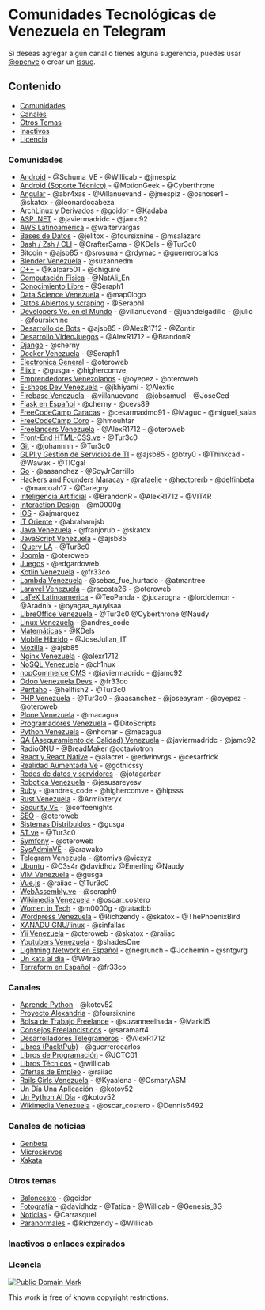 # Comunidades Tecnológicas de Venezuela en Telegram

Si deseas agregar algún canal o tienes alguna sugerencia, puedes usar [@openve](https://t.me/openve) o crear un [issue](https://github.com/OpenVE/comunidades-en-telegram/issues?utf8=%E2%9C%93&q=).

## Contenido

* [Comunidades](#comunidades)
* [Canales](#canales)
* [Otros Temas](#otros-temas)
* [Inactivos](#inactivos-o-enlaces-expirados)
* [Licencia](#licencia)

### Comunidades

* [Android](https://t.me/AndroidDevVzla) - @Schuma_VE  - @Willicab - @jmespiz
* [Android (Soporte Técnico)](https://t.me/Hackingmobile) - @MotionGeek - @Cyberthrone
* [Angular](https://t.me/ngvenezuela ) - @abr4xas - @Villanuevand - @jmespiz - @osnoser1 - @skatox - @leonardocabeza
* [ArchLinux y Derivados](https://t.me/archlinuxVE) - @goidor - @Kadaba
* [ASP .NET](https://t.me/aspnetve) - @javiermadridc - @jamc92
* [AWS Latinoamérica](https://t.me/awslatam) - @waltervargas
* [Bases de Datos](https://t.me/bdvzla) - @jelitox - @foursixnine - @msalazarc
* [Bash / Zsh / CLI](https://t.me/BashZshCLI) - @CrafterSama - @KDels - @Tur3c0
* [Bitcoin](https://t.me/btcven) - @ajsb85 - @srosuna - @rdymac - @guerrerocarlos
* [Blender Venezuela](https://t.me/BlenderVe) - @suzannedm
* [C++](https://t.me/joinchat/BrCK8gmzgY_A2-Z2qg_MRg) - @Kalpar501 - @chiguire
* [Computación Física](https://t.me/joinchat/AAAAAEJOcVHmuTCTG8uVqQ) - @NatAli_En
* [Conocimiento Libre](https://t.me/joinchat/B9JUAATRuqeYAxaGYLq-ng) - @Seraph1
* [Data Science Venezuela](https://t.me/DataScienceVE) - @map0logo
* [Datos Abiertos y scraping](https://t.me/joinchat/B9JUAAaks9m5-2TefJsAuw) - @Seraph1
* [Developers Ve. en el Mundo](https://t.me/DevelopersVeMundo) - @villanuevand - @juandelgadillo  - @julio - @foursixnine
* [Desarrollo de Bots](https://t.me/devbots) - @ajsb85 - @AlexR1712 - @Zontir
* [Desarrollo VideoJuegos](https://t.me/devjuegos) - @AlexR1712 - @BrandonR
* [Django](https://t.me/DjangoVE) - @cherny
* [Docker Venezuela](https://t.me/dockervenezuela) - @Seraph1
* [Electronica General](https://t.me/ElectroVe) - @oteroweb
* [Elixir](https://t.me/ElixirVe) - @gusga - @highercomve
* [Emprendedores Venezolanos](https://t.me/emprendedores_venezolanos) - @oyepez - @oteroweb
* [E-shops Dev Venezuela](https://t.me/EShopsDevVenezuela) - @jkhiyami - @Alextic
* [Firebase Venezuela](https://t.me/firebaseVe) - @villanuevand - @jobsamuel - @JoseCed
* [Flask en Español](https://t.me/FlaskVe) - @cherny - @cevs89
* [FreeCodeCamp Caracas](https://t.me/fccCaracas) - @cesarmaximo91 - @Maguc - @miguel_salas
* [FreeCodeCamp Coro](https://t.me/corofcc) - @hmouhtar
* [Freelancers Venezuela](https://t.me/freelancersve) - @AlexR1712 - @oteroweb
* [Front-End HTML-CSS.ve](https://t.me/HTML_CSS_Ve) - @Tur3c0
* [Git](https://t.me/git_ve) - @johannnn - @Tur3c0
* [GLPI y Gestión de Servicios de TI](https://t.me/glpisp) - @ajsb85 - @btry0 - @Thinkcad - @Wawax - @TICgal
* [Go](https://t.me/golangve) - @aasanchez - @SoyJrCarrillo
* [Hackers and Founders Maracay](https://t.me/hfmaracay) - @rafaelje - @hectorerb - @delfinbeta - @marcoah17 - @Daregny
* [Inteligencia Artificial](https://t.me/IAVenezuela) - @BrandonR - @AlexR1712 - @VIT4R
* [Interaction Design](https://t.me/interactiondesgin_spanish) - @m0000g
* [iOS](https://t.me/joinchat/AH2ZUgIUXVcougUIOTurtg) - @ajmarquez
* [IT Oriente](https://t.me/itoriente) - @abrahamjsb
* [Java Venezuela](https://t.me/JavaVE) - @franjorub - @skatox
* [JavaScript Venezuela](https://t.me/vzlajs) - @ajsb85
* [jQuery LA](https://t.me/jQueryLA) - @Tur3c0
* [Joomla](https://t.me/JoomlaVe) - @oteroweb
* [Juegos](https://t.me/joinchat/AGqisAA-jlmIAAihME16vg) - @edgardoweb
* [Kotlin Venezuela](https://t.me/kotlinve) - @fr33co
* [Lambda Venezuela](https://t.me/lambdaVenezuela) - @sebas_fue_hurtado - @atmantree
* [Laravel Venezuela](https://t.me/laravelVe) - @racosta26 - @oteroweb
* [LaTeX Latinoamerica](https://t.me/LaTeXLatam) - @TeoPanda - @jucarogna - @lorddemon - @Aradnix - @oyagaa_ayuyisaa
* [LibreOffice Venezuela](https://t.me/LibreOfficeVe) - @Tur3c0 @Cyberthrone @Naudy
* [Linux Venezuela](https://t.me/linux_ve) - @andres_code
* [Matemáticas](https://t.me/canalMatematicas) - @KDels
* [Mobile Híbrido](https://t.me/mobilehybridappsve) - @JoseJulian_IT
* [Mozilla](https://t.me/mozilla_venezuela) - @ajsb85
* [Nginx Venezuela](https://t.me/nginxvzla) - @alexr1712
* [NoSQL Venezuela](https://t.me/NoSQLVenezuela) - @ch1nux
* [nopCommerce CMS](https://t.me/nopCommerceVe) - @javiermadridc - @jamc92
* [Odoo Venezuela Devs](https://t.me/OdooVeDevs) - @fr33co
* [Pentaho](https://t.me/pentahoVE) - @hellfish2 - @Tur3c0
* [PHP Venezuela](https://t.me/PHP_Ve) - @Tur3c0 - @aasanchez - @joseayram - @oyepez - @oteroweb
* [Plone Venezuela](https://t.me/PloneVe) - @macagua
* [Programadores Venezuela](https://t.me/ProgramadoresVenezuela) - @DitoScripts
* [Python Venezuela](https://t.me/python_venezuela) - @nhomar - @macagua
* [QA (Aseguramiento de Calidad) Venezuela](https://t.me/qavzla) - @javiermadridc - @jamc92
* [RadioGNU](https://t.me/radiognu) - @BreadMaker @octaviotron
* [React y React Native](https://t.me/reactVE) - @alacret - @edwinvrgs - @cesarfrick
* [Realidad Aumentada Ve](https://t.me/RealidadVe) - @gothicssy
* [Redes de datos y servidores](https://t.me/RedesDatos) - @jotagarbar
* [Robotica Venezuela](https://t.me/Robotica_VE) - @jesusareyesv
* [Ruby](https://t.me/ruby_ve) - @andres_code - @highercomve - @hipsss
* [Rust Venezuela](https://t.me/rustlangVE) - @Armiixteryx
* [Security VE](https://t.me/itsec_ve) - @coffeenights
* [SEO](https://t.me/joinchat/AAAAAD4XBh3KdvGZgVoM2A) - @oteroweb
* [Sistemas Distribuidos](https://t.me/sistemas_distribuidos_ve) - @gusga
* [ST.ve](https://t.me/st3_ve) - @Tur3c0
* [Symfony](https://t.me/symfonyVe) - @oteroweb
* [SysAdminVE](https://t.me/SysAdminVE) - @arawako
* [Telegram Venezuela](https://t.me/VenezuelaTG) - @tomivs @vicxyz
* [Ubuntu](https://t.me/@ubuntuvenezuela) - @C3s4r @davidhdz @Emerling @Naudy
* [VIM Venezuela](https://t.me/vimvnzla) - @gusga
* [Vue.js](https://t.me/vueLatam) - @raiiac - @Tur3c0
* [WebAssembly.ve](https://t.me/webassemblyve) - @seraph9
* [Wikimedia Venezuela](https://t.me/wikimedia_ve) - @oscar_costero
* [Women in Tech](https://t.me/womenintech_spanish) - @m0000g - @tatadbb
* [Wordpress Venezuela](https://t.me/WordPressVE) - @Richzendy - @skatox - @ThePhoenixBird
* [XANADU GNU/linux](https://t.me/xanadulinux) - @sinfallas
* [Yii Venezuela](https://t.me/YiiVzla) - @oteroweb  - @skatox - @raiiac
* [Youtubers Venezuela](https://t.me/youtubersvzla) - @shadesOne
* [Lightning Network en Español](https://t.me/lightning_network_spanish) - @negrunch - @Jochemin - @sntgvrg
* [Un kata al día](https://t.me/daily_katas) - @W4rao
* [Terraform en Español](https://t.me/terraform_es) - @fr33co

### Canales

* [Aprende Python](https://t.me/aprendepython) - @kotov52
* [Proyecto Alexandria](https://t.me/alexandriaven) - @foursixnine
* [Bolsa de Trabajo Freelance](https://t.me/esfreelancer) - @suzanneelhada - @Markll5
* [Consejos Freelancisticos](http://t.me/consejos_frelantasticos) - @saramart4
* [Desarrolladores Telegrameros](https://t.me/desarrolladores) - @AlexR1712
* [Libros (PacktPub)](https://t.me/packtpubfreelearning) -  @guerrerocarlos
* [Libros de Programación](https://t.me/LibPro) - @JCTC01
* [Libros Técnicos](https://t.me/LibrosTecnicos) - @willicab
* [Ofertas de Empleo](https://t.me/trabajovenezuela) - @raiiac
* [Rails Girls Venezuela](https://t.me/railsgirlsve) - @Kyaalena - @OsmaryASM
* [Un Día Una Aplicación](https://t.me/UnDiaUnaAplicacion) - @kotov52
* [Un Python Al Día](https://t.me/UnPythonAlDia) - @kotov52
* [Wikimedia Venezuela](https://t.me/wikimediave) - @oscar_costero - @Dennis6492

### Canales de noticias

* [Genbeta](https://t.me/genbeta)
* [Microsiervos](https://t.me/microsiervos)
* [Xakata](https://t.me/xakata)

### Otros temas

* [Baloncesto](https://t.me/baloncestoVE) - @goidor
* [Fotografía](https://t.me/fotografico) - @davidhdz - @Tatica - @Willicab  - @Genesis_3G
* [Noticias](https://t.me/ResumenNoticiero) - @Carrasquel
* [Paranormales](https://t.me/paranormales) - @Richzendy - @Willicab

### Inactivos o enlaces expirados

### Licencia

[![Public Domain Mark](http://i.creativecommons.org/p/mark/1.0/88x31.png)](https://creativecommons.org/publicdomain/mark/1.0/deed.es)

This work is free of known copyright restrictions.
